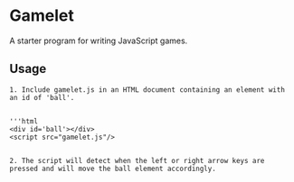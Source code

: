 # Gamelet

A starter program for writing JavaScript games.

## Usage

    1. Include gamelet.js in an HTML document containing an element with an id of 'ball'.


    '''html
    <div id='ball'></div>
    <script src="gamelet.js"/>


    2. The script will detect when the left or right arrow keys are pressed and will move the ball element accordingly.
